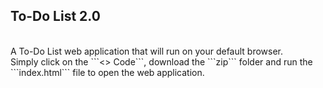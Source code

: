 ## To-Do List 2.0
<br>
A To-Do List web application that will run on your default browser.
<br>
Simply click on the ```<> Code```, download the ```zip``` folder and run the ```index.html``` file to open the web application.


